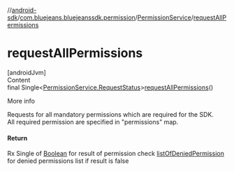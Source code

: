 //[android-sdk](../../../index.md)/[com.bluejeans.bluejeanssdk.permission](../index.md)/[PermissionService](index.md)/[requestAllPermissions](request-all-permissions.md)



# requestAllPermissions  
[androidJvm]  
Content  
final Single<[PermissionService.RequestStatus](-request-status/index.md)>[requestAllPermissions](request-all-permissions.md)()  
  
More info  


Requests for all mandatory permissions which are required for the SDK.</br> All required permission are specified in "permissions" map.



#### Return  


Rx Single of  [Boolean](https://kotlinlang.org/api/latest/jvm/stdlib/kotlin/-boolean/index.html) for result of permission check [listOfDeniedPermission](index.md#85092368%2FProperties%2F-435046686) for denied permissions list if result is false

  



